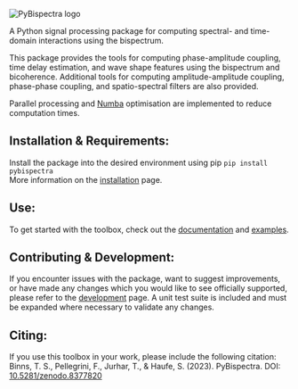 ![PyBispectra logo](docs/source/_static/logo.gif)

A Python signal processing package for computing spectral- and time-domain interactions using the bispectrum.

This package provides the tools for computing phase-amplitude coupling, time delay estimation, and wave shape features using the bispectrum and bicoherence. Additional tools for computing amplitude-amplitude coupling, phase-phase coupling, and spatio-spectral filters are also provided.

Parallel processing and [Numba](https://numba.pydata.org/) optimisation are implemented to reduce computation times.

## Installation & Requirements:
Install the package into the desired environment using pip `pip install pybispectra`<br/>
More information on the [installation](https://pybispectra.readthedocs.io/en/main/installation.html) page.

## Use:
To get started with the toolbox, check out the [documentation](https://pybispectra.readthedocs.io/en/main/) and [examples](https://pybispectra.readthedocs.io/en/main/examples.html).

## Contributing & Development:
If you encounter issues with the package, want to suggest improvements, or have made any changes which you would like to see officially supported, please refer to the [development](https://pybispectra.readthedocs.io/en/main/development.html) page. A unit test suite is included and must be expanded where necessary to validate any changes.

## Citing:
If you use this toolbox in your work, please include the following citation:<br/>
Binns, T. S., Pellegrini, F., Jurhar, T., & Haufe, S. (2023). PyBispectra. DOI: [10.5281/zenodo.8377820](https://doi.org/10.5281/zenodo.8377820)
